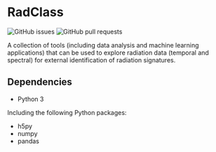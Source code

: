 # RadClass

![GitHub issues](https://img.shields.io/github/issues/cnerg/RadClass)
![GitHub pull requests](https://img.shields.io/github/issues-pr/cnerg/RadClass)

A collection of tools (including data analysis and machine learning applications) that can be used to explore radiation data (temporal and spectral) for external identification of radiation signatures.

## Dependencies

* Python 3

Including the following Python packages:

* h5py
* numpy
* pandas
